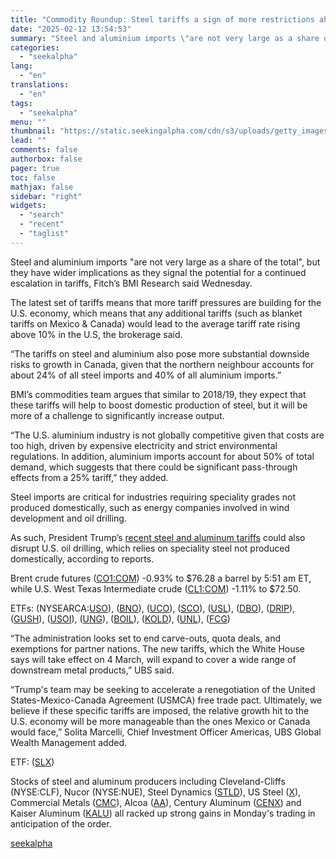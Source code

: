 ```yaml
---
title: "Commodity Roundup: Steel tariffs a sign of more restrictions ahead, BMI says; Oil prices down 1%"
date: "2025-02-12 13:54:53"
summary: "Steel and aluminium imports \"are not very large as a share of the total\", but they have wider implications as they signal the potential for a continued escalation in tariffs, Fitch’s BMI Research said Wednesday. The latest set of tariffs means that more tariff pressures are building for the U.S...."
categories:
  - "seekalpha"
lang:
  - "en"
translations:
  - "en"
tags:
  - "seekalpha"
menu: ""
thumbnail: "https://static.seekingalpha.com/cdn/s3/uploads/getty_images/1213464862/image_1213464862.jpg"
lead: ""
comments: false
authorbox: false
pager: true
toc: false
mathjax: false
sidebar: "right"
widgets:
  - "search"
  - "recent"
  - "taglist"
---
```


Steel and aluminium imports "are not very large as a share of the total", but they have wider implications as they signal the potential for a continued escalation in tariffs, Fitch’s BMI Research said Wednesday.

The latest set of tariffs means that more tariff pressures are building for the U.S. economy, which means that any additional tariffs (such as blanket tariffs on Mexico & Canada) would lead to the average tariff rate rising above 10% in the U.S, the brokerage said.

“The tariffs on steel and aluminium also pose more substantial downside risks to growth in Canada, given that the northern neighbour accounts for about 24% of all steel imports and 40% of all aluminium imports.”

BMI’s commodities team argues that similar to 2018/19, they expect that these tariffs will help to boost domestic production of steel, but it will be more of a challenge to significantly increase output.

“The U.S. aluminium industry is not globally competitive given that costs are too high, driven by expensive electricity and strict environmental regulations. In addition, aluminium imports account for about 50% of total demand, which suggests that there could be significant pass-through effects from a 25% tariff,” they added.

Steel imports are critical for industries requiring speciality grades not produced domestically, such as energy companies involved in wind development and oil drilling.

As such, President Trump’s [recent steel and aluminum tariffs](https://seekingalpha.com/news/4405459-commodity-roundup-gold-prices-hit-record-high-as-trump-announces-tariffs-on-steel-and-aluminium " recent steel and aluminum tariffs ") could also disrupt U.S. oil drilling, which relies on speciality steel not produced domestically, according to reports.

Brent crude futures ([CO1:COM](https://seekingalpha.com/symbol/CO1:COM "Brent Futures")) -0.93% to $76.28 a barrel by 5:51 am ET, while U.S. West Texas Intermediate crude ([CL1:COM](https://seekingalpha.com/symbol/CL1:COM "Crude Oil Futures")) -1.11% to $72.50.

ETFs: (NYSEARCA:[USO](https://seekingalpha.com/symbol/USO "United States Oil Fund, LP ETF")), ([BNO](https://seekingalpha.com/symbol/BNO "United States Brent Oil Fund, LP")), ([UCO](https://seekingalpha.com/symbol/UCO "ProShares Trust II - ProShares Ultra Bloomberg Crude Oil")), ([SCO](https://seekingalpha.com/symbol/SCO "ProShares UltraShort Bloomberg Crude Oil ETF")), ([USL](https://seekingalpha.com/symbol/USL "United States 12 Month Oil Fund, LP")), ([DBO](https://seekingalpha.com/symbol/DBO "Invesco DB Oil ETF")), ([DRIP](https://seekingalpha.com/symbol/DRIP "Direxion Daily S&P Oil & Gas Exp. & Prod. Bear 2x Shares ETF")), ([GUSH](https://seekingalpha.com/symbol/GUSH "Direxion Daily S&P Oil & Gas Exp. & Prod. Bull 2x Shares ETF")), ([USOI](https://seekingalpha.com/symbol/USOI "UBS AG ETRACS Crude Oil Shares Covered Call ETN")), ([UNG](https://seekingalpha.com/symbol/UNG "The United States Natural Gas ETF, LP")), ([BOIL](https://seekingalpha.com/symbol/BOIL "ProShares Trust II - ProShares Ultra Bloomberg Natural Gas")), ([KOLD](https://seekingalpha.com/symbol/KOLD "ProShares Trust II - ProShares UltraShort Bloomberg Natural Gas")), ([UNL](https://seekingalpha.com/symbol/UNL "United States 12 Month Natural Gas Fund, LP")), ([FCG](https://seekingalpha.com/symbol/FCG "First Trust Natural Gas ETF"))

“The administration looks set to end carve-outs, quota deals, and exemptions for partner nations. The new tariffs, which the White House says will take effect on 4 March, will expand to cover a wide range of downstream metal products,” UBS said.

“Trump's team may be seeking to accelerate a renegotiation of the United States-Mexico-Canada Agreement (USMCA) free trade pact. Ultimately, we believe if these specific tariffs are imposed, the relative growth hit to the U.S. economy will be more manageable than the ones Mexico or Canada would face,” Solita Marcelli, Chief Investment Officer Americas, UBS Global Wealth Management added.

ETF: ([SLX](https://seekingalpha.com/symbol/SLX "VanEck Vectors Steel ETF"))

Stocks of steel and aluminum producers including Cleveland-Cliffs (NYSE:CLF), Nucor (NYSE:NUE), Steel Dynamics ([STLD](https://seekingalpha.com/symbol/STLD "Steel Dynamics, Inc.")), US Steel ([X](https://seekingalpha.com/symbol/X "United States Steel Corporation")), Commercial Metals ([CMC](https://seekingalpha.com/symbol/CMC "Commercial Metals Company")), Alcoa ([AA](https://seekingalpha.com/symbol/AA "Alcoa Corporation")), Century Aluminum ([CENX](https://seekingalpha.com/symbol/CENX "Century Aluminum Company")) and Kaiser Aluminum ([KALU](https://seekingalpha.com/symbol/KALU "Kaiser Aluminum Corporation")) all racked up strong gains in Monday's trading in anticipation of the order.

[seekalpha](https://seekingalpha.com/news/4406638-commodity-roundup-steel-tariffs-sign-of-more-restrictions-ahead-bmi-oil-prices-down-1)
